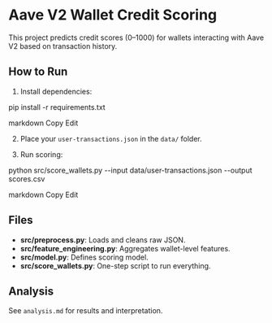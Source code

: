 # Aave V2 Wallet Credit Scoring

This project predicts credit scores (0–1000) for wallets interacting with Aave V2 based on transaction history.

## How to Run

1. Install dependencies:

pip install -r requirements.txt

markdown
Copy
Edit

2. Place your `user-transactions.json` in the `data/` folder.

3. Run scoring:

python src/score_wallets.py --input data/user-transactions.json --output scores.csv

markdown
Copy
Edit

## Files

- **src/preprocess.py**: Loads and cleans raw JSON.
- **src/feature_engineering.py**: Aggregates wallet-level features.
- **src/model.py**: Defines scoring model.
- **src/score_wallets.py**: One-step script to run everything.

## Analysis

See `analysis.md` for results and interpretation.
